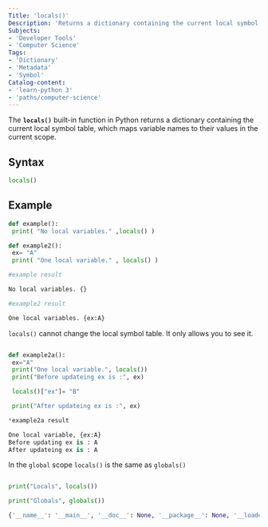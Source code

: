 ```yaml
---
Title: 'locals()'
Description: 'Returns a dictionary containing the current local symbol table.'
Subjects: 
- 'Developer Tools'
- 'Computer Science'
Tags:
- 'Dictionary' 
- 'Metadata' 
- 'Symbol'
Catalog-content: 
- 'learn-python 3'
- 'paths/computer-science'
---
```


The **`locals()`** built-in function in Python returns a dictionary containing the current local symbol table, which maps variable names to their values in the current scope.

## Syntax

```py
locals()
```

## Example

```py
def example():
 print( "No local variables." ,locals() )

def example2():
 ex= "A"
 print( "One local variable." , locals() )

#example result

No local variables. {}

#example2 result

One local variables. {ex:A}
```


`locals()` cannot change the local symbol table. It only allows you to see it.

```py

def example2a():
 ex="A"
 print("One local variable.", locals())
 print("Before updateing ex is :", ex)

 locals()["ex"]= "B"

 print("After updateing ex is :", ex)

*example2a result

One local variable, {ex:A}
Before updating ex is : A
After updateing ex is : A
```

In the `global` scope `locals()` is the same as `globals()`

```py

print("Locals", locals())

print("Globals", globals())

{'__name__': '__main__', '__doc__': None, '__package__': None, '__loader__': <_frozen_importlib_external.SourceFileLoader object at 0x7fabf35f3d70>, '__spec__': None, '__annotations__': {}, '__builtins__': <module 'builtins' (built-in)>, '__file__': '/home/ccuser/workspace/learn-python-control-flow-sals-shipping/shipping.py', '__cached__': None, 'weight': 41.5}

```

